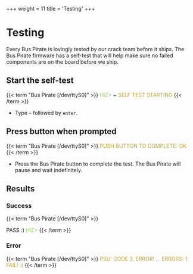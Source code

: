 +++
weight = 11
title = 'Testing'
+++


# Testing

Every Bus Pirate is lovingly tested by our crack team before it ships. The Bus Pirate firmware has a self-test that will help make sure no failed components are on the board before we ship.

## Start the self-test

{{< term "Bus Pirate [/dev/ttyS0]" >}}
<span style="color:#96cb59">HiZ></span> ~
<span style="color:#bfa530">SELF TEST STARTING</span>
{{< /term >}}

- Type ```~``` followed by ```enter```.

## Press button when prompted
{{< term "Bus Pirate [/dev/ttyS0]" >}}
<span style="color:#bfa530">
PUSH BUTTON TO COMPLETE: OK
</span>
{{< /term >}}

- Press the Bus Pirate button to complete the test. The Bus Pirate will pause and wait indefinitely. 

## Results

### Success

{{< term "Bus Pirate [/dev/ttyS0]" >}}
<span style="color:#bfa530">

PASS :)
</span>
<span style="color:#96cb59">HiZ></span> 
{{< /term >}}

### Error

{{< term "Bus Pirate [/dev/ttyS0]" >}}
<span style="color:#bfa530">
PSU: CODE 3. ERROR!
...
ERRORS: 1
FAIL! :(</span>
{{< /term >}}
